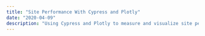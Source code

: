 ```yaml
---
title: "Site Performance With Cypress and Plotly"
date: "2020-04-09"
description: "Using Cypress and Plotly to measure and visualize site performance"
---
```

